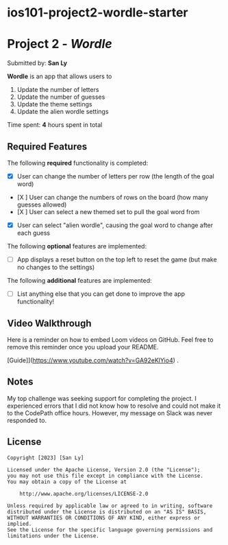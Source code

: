 # ios101-project2-wordle-starter

# Project 2 - *Wordle*

Submitted by: **San Ly**

**Wordle** is an app that allows users to

1. Update the number of letters
2. Update the number of guesses
3. Update the theme settings
4. Update the alien wordle settings

Time spent: **4** hours spent in total

## Required Features

The following **required** functionality is completed:

- [X] User can change the number of letters per row (the length of the goal word)
- [X ] User can change the numbers of rows on the board (how many guesses allowed)
- [X ] User can select a new themed set to pull the goal word from
- [X] User can select "alien wordle", causing the goal word to change after each guess


The following **optional** features are implemented:

- [ ] App displays a reset button on the top left to reset the game (but make no changes to the settings)

The following **additional** features are implemented:

- [ ] List anything else that you can get done to improve the app functionality!

## Video Walkthrough

Here is a reminder on how to embed Loom videos on GitHub. Feel free to remove this reminder once you upload your README. 

[Guide]](https://www.youtube.com/watch?v=GA92eKlYio4) .

## Notes

My top challenge was seeking support for completing the project. I experienced errors that I did not know how to resolve and could not make it to the CodePath office hours. However, my message on Slack was never responded to. 

## License

    Copyright [2023] [San Ly]

    Licensed under the Apache License, Version 2.0 (the "License");
    you may not use this file except in compliance with the License.
    You may obtain a copy of the License at

        http://www.apache.org/licenses/LICENSE-2.0

    Unless required by applicable law or agreed to in writing, software
    distributed under the License is distributed on an "AS IS" BASIS,
    WITHOUT WARRANTIES OR CONDITIONS OF ANY KIND, either express or implied.
    See the License for the specific language governing permissions and
    limitations under the License.
